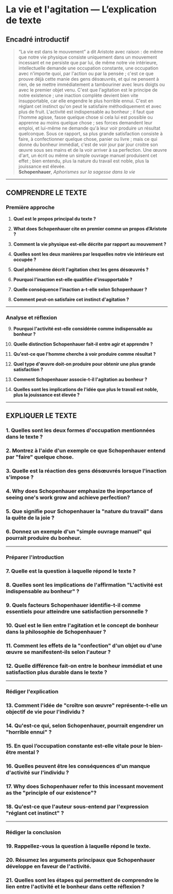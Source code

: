 # La vie et l'agitation — L’explication de texte

## Encadré introductif
> “La vie est dans le mouvement” a dit Aristote avec raison : de même que notre vie physique consiste uniquement dans un mouvement incessant et ne persiste que par lui, de même notre vie intérieure, intellectuelle demande une occupation constante, une occupation avec n'importe quoi, par l'action ou par la pensée ; c'est ce que prouve déjà cette manie des gens désœuvrés, et qui ne pensent à rien, de se mettre immédiatement a tambouriner avec leurs doigts ou avec le premier objet venu. C'est que l'agitation est le principe de notre existence ; une inaction complète devient bien vite insupportable, car elle engendre le plus horrible ennui. C'est en réglant cet instinct qu'on peut le satisfaire méthodiquement et avec plus de fruit. L'activité est indispensable au bonheur ; il faut que l'homme agisse, fasse quelque chose si cela lui est possible ou apprenne au moins quelque chose ; ses forces demandent leur emploi, et lui-même ne demande qu'à leur voir produire un résultat quelconque. Sous ce rapport, sa plus grande satisfaction consiste à faire, à confectionner quelque chose, panier ou livre ; mais ce qui donne du bonheur immédiat, c'est de voir jour par jour croitre son œuvre sous ses mains et de la voir arriver à sa perfection. Une œuvre d'art, un écrit ou même un simple ouvrage manuel produisent cet effet ; bien entendu, plus la nature du travail est noble, plus la jouissance est élevée.  
> **Schopenhauer**, *Aphorismes sur la sagesse dans la vie*

---

## COMPRENDRE LE TEXTE

### Première approche

1. **Quel est le propos principal du texte ?**

2. **What does Schopenhauer cite en premier comme un propos d’Aristote ?**

3. **Comment la vie physique est-elle décrite par rapport au mouvement ?**

4. **Quelles sont les deux manières par lesquelles notre vie intérieure est occupée ?**

5. **Quel phénomène décrit l'agitation chez les gens désœuvrés ?**

6. **Pourquoi l'inaction est-elle qualifiée d'insupportable ?**

7. **Quelle conséquence l'inaction a-t-elle selon Schopenhauer ?**

8. **Comment peut-on satisfaire cet instinct d'agitation ?**

---

### Analyse et réflexion

9. **Pourquoi l'activité est-elle considérée comme indispensable au bonheur ?**

10. **Quelle distinction Schopenhauer fait-il entre agir et apprendre ?**

11. **Qu'est-ce que l'homme cherche à voir produire comme résultat ?**

12. **Quel type d'œuvre doit-on produire pour obtenir une plus grande satisfaction ?**

13. **Comment Schopenhauer associe-t-il l'agitation au bonheur ?**

14. **Quelles sont les implications de l'idée que plus le travail est noble, plus la jouissance est élevée ?**

---

## EXPLIQUER LE TEXTE

### 1. Quelles sont les deux formes d'occupation mentionnées dans le texte ?

### 2. Montrez à l'aide d'un exemple ce que Schopenhauer entend par "faire" quelque chose.

### 3. Quelle est la réaction des gens désœuvrés lorsque l'inaction s'impose ? 

### 4. Why does Schopenhauer emphasize the importance of seeing one's work grow and achieve perfection? 

### 5. Que signifie pour Schopenhauer la "nature du travail" dans la quête de la joie ?

### 6. Donnez un exemple d'un "simple ouvrage manuel" qui pourrait produire du bonheur.

---

### Préparer l'introduction

### 7. Quelle est la question à laquelle répond le texte ?

### 8. Quelles sont les implications de l'affirmation "L'activité est indispensable au bonheur" ?

### 9. Quels facteurs Schopenhauer identifie-t-il comme essentiels pour atteindre une satisfaction personnelle ?

### 10. Quel est le lien entre l'agitation et le concept de bonheur dans la philosophie de Schopenhauer ?

### 11. Comment les effets de la "confection" d'un objet ou d'une œuvre se manifestent-ils selon l'auteur ?

### 12. Quelle différence fait-on entre le bonheur immédiat et une satisfaction plus durable dans le texte ?

---

### Rédiger l'explication

### 13. Comment l'idée de "croître son œuvre" représente-t-elle un objectif de vie pour l'individu ?

### 14. Qu'est-ce qui, selon Schopenhauer, pourrait engendrer un "horrible ennui" ?

### 15. En quoi l’occupation constante est-elle vitale pour le bien-être mental ?

### 16. Quelles peuvent être les conséquences d'un manque d'activité sur l'individu ?

### 17. Why does Schopenhauer refer to this incessant movement as the "principle of our existence"?

### 18. Qu'est-ce que l'auteur sous-entend par l'expression "réglant cet instinct" ?

---

### Rédiger la conclusion

### 19. Rappellez-vous la question à laquelle répond le texte.

### 20. Résumez les arguments principaux que Schopenhauer développe en faveur de l'activité.

### 21. Quelles sont les étapes qui permettent de comprendre le lien entre l'activité et le bonheur dans cette réflexion ?
